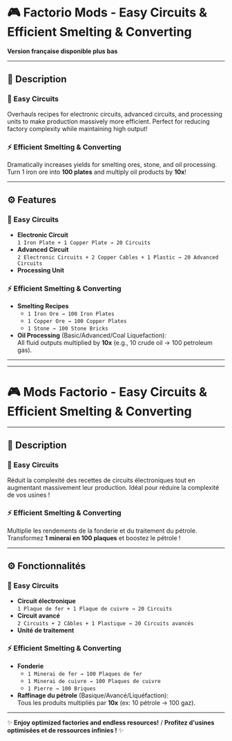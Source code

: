 # 🎮 Factorio Mods - Easy Circuits & Efficient Smelting & Converting  
**Version française disponible plus bas**  

---

## 📖 Description  

### 🧩 Easy Circuits  
Overhauls recipes for electronic circuits, advanced circuits, and processing units to make production massively more efficient. Perfect for reducing factory complexity while maintaining high output!  

### ⚡ Efficient Smelting & Converting  
Dramatically increases yields for smelting ores, stone, and oil processing. Turn 1 iron ore into **100 plates** and multiply oil products by **10x**!  

---

## ⚙️ Features  

### 🧩 Easy Circuits  
- **Electronic Circuit**  
  `1 Iron Plate + 1 Copper Plate → 20 Circuits`  
- **Advanced Circuit**  
  `2 Electronic Circuits + 2 Copper Cables + 1 Plastic → 20 Advanced Circuits`  
- **Processing Unit**  

### ⚡ Efficient Smelting & Converting  
- **Smelting Recipes**  
  - `1 Iron Ore → 100 Iron Plates`  
  - `1 Copper Ore → 100 Copper Plates`  
  - `1 Stone → 100 Stone Bricks`  
- **Oil Processing** (Basic/Advanced/Coal Liquefaction):  
  All fluid outputs multiplied by **10x** (e.g., 10 crude oil → 100 petroleum gas).  

---
---

# 🎮 Mods Factorio - Easy Circuits & Efficient Smelting & Converting  

---

## 📖 Description  

### 🧩 Easy Circuits  
Réduit la complexité des recettes de circuits électroniques tout en augmentant massivement leur production. Idéal pour réduire la complexité de vos usines !  

### ⚡ Efficient Smelting & Converting  
Multiplie les rendements de la fonderie et du traitement du pétrole. Transformez **1 minerai en 100 plaques** et boostez le pétrole !  

---

## ⚙️ Fonctionnalités  

### 🧩 Easy Circuits  
- **Circuit électronique**  
  `1 Plaque de fer + 1 Plaque de cuivre → 20 Circuits`  
- **Circuit avancé**  
  `2 Circuits + 2 Câbles + 1 Plastique → 20 Circuits avancés`  
- **Unité de traitement**  

### ⚡ Efficient Smelting & Converting  
- **Fonderie**  
  - `1 Minerai de fer → 100 Plaques de fer`  
  - `1 Minerai de cuivre → 100 Plaques de cuivre`  
  - `1 Pierre → 100 Briques`  
- **Raffinage du pétrole** (Basique/Avancé/Liquéfaction):  
  Tous les produits multipliés par **10x** (ex: 10 pétrole → 100 gaz).  

--- 

✨ **Enjoy optimized factories and endless resources!** / **Profitez d'usines optimisées et de ressources infinies !** ✨
